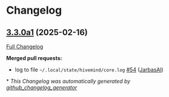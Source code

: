 # Changelog

## [3.3.0a1](https://github.com/JarbasHiveMind/HiveMind-core/tree/3.3.0a1) (2025-02-16)

[Full Changelog](https://github.com/JarbasHiveMind/HiveMind-core/compare/3.2.3...3.3.0a1)

**Merged pull requests:**

- log to file `~/.local/state/hivemind/core.log` [\#54](https://github.com/JarbasHiveMind/HiveMind-core/pull/54) ([JarbasAl](https://github.com/JarbasAl))



\* *This Changelog was automatically generated by [github_changelog_generator](https://github.com/github-changelog-generator/github-changelog-generator)*
